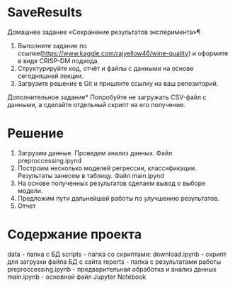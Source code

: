 # SaveResults
Домашнее задание «Сохранение результатов эксперимента»¶
1. Выполните задание по ссылке(https://www.kaggle.com/rajyellow46/wine-quality) и оформите в виде CRISP-DM подхода.
2. Структурируйте код, отчёт и файлы с данными на основе сегодняшней лекции.
3. Загрузите решение в Git и пришлите ссылку на ваш репозиторий.
   
Дополнительное задание* 
Попробуйте не загружать CSV-файл с данными, а сделайте отдельный скрипт на его получение.

# Решение
1. Загрузим данные. Проведем анализ данных. Файл preproccessing.ipynd
2. Построим несколько моделей регрессии, классификации. Результаты занесем в таблицу. Файл main.ipynd
3. На основе полученных результатов сделаем вывод о выборе модели.
4. Предложим пути дальнейшей работы по улучшению результатов.
5. Отчет

# Содержание проекта
data - папка с БД
scripts - папка со скриптами:
	download.ipynb - скрипт для загрузки файла БД с сайта
reports - папка с результатами работы
preproccessing.ipynb - предварительная обработка и анализ данных
main.ipynb - основной файл Jupyter Notebook